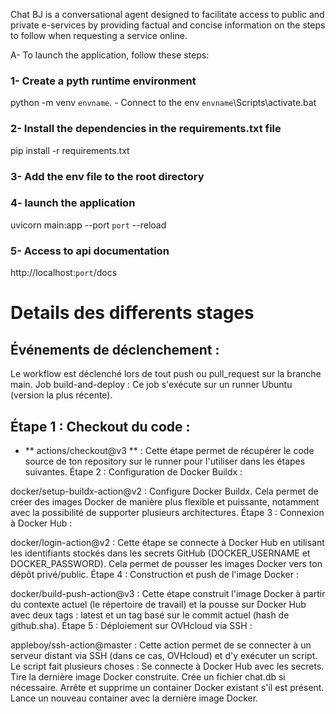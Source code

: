 Chat BJ is a conversational agent designed to facilitate access to public and private e-services by providing factual and concise information on the steps to follow when requesting a service online.

A- To launch the application, follow these steps:
### 1- Create a pyth runtime environment
python -m venv `envname`. - Connect to the env `envname`\Scripts\activate.bat

### 2- Install the dependencies in the requirements.txt file 
pip install -r requirements.txt

### 3- Add the env file to the root directory

### 4- launch the application 
uvicorn main:app --port `port` --reload

### 5- Access to api documentation 
http://localhost:`port`/docs

# Details des differents stages

## Événements de déclenchement :

Le workflow est déclenché lors de tout push ou pull_request sur la branche main.
Job build-and-deploy : Ce job s'exécute sur un runner Ubuntu (version la plus récente).

## Étape 1 : Checkout du code :

- ** actions/checkout@v3 ** : Cette étape permet de récupérer le code source de ton repository sur le runner pour l'utiliser dans les étapes suivantes.
Étape 2 : Configuration de Docker Buildx :

docker/setup-buildx-action@v2 : Configure Docker Buildx. Cela permet de créer des images Docker de manière plus flexible et puissante, notamment avec la possibilité de supporter plusieurs architectures.
Étape 3 : Connexion à Docker Hub :

docker/login-action@v2 : Cette étape se connecte à Docker Hub en utilisant les identifiants stockés dans les secrets GitHub (DOCKER_USERNAME et DOCKER_PASSWORD). Cela permet de pousser les images Docker vers ton dépôt privé/public.
Étape 4 : Construction et push de l'image Docker :

docker/build-push-action@v3 : Cette étape construit l'image Docker à partir du contexte actuel (le répertoire de travail) et la pousse sur Docker Hub avec deux tags : latest et un tag basé sur le commit actuel (hash de github.sha).
Étape 5 : Déploiement sur OVHcloud via SSH :

appleboy/ssh-action@master : Cette action permet de se connecter à un serveur distant via SSH (dans ce cas, OVHcloud) et d'y exécuter un script.
Le script fait plusieurs choses :
Se connecte à Docker Hub avec les secrets.
Tire la dernière image Docker construite.
Crée un fichier chat.db si nécessaire.
Arrête et supprime un container Docker existant s'il est présent.
Lance un nouveau container avec la dernière image Docker.
